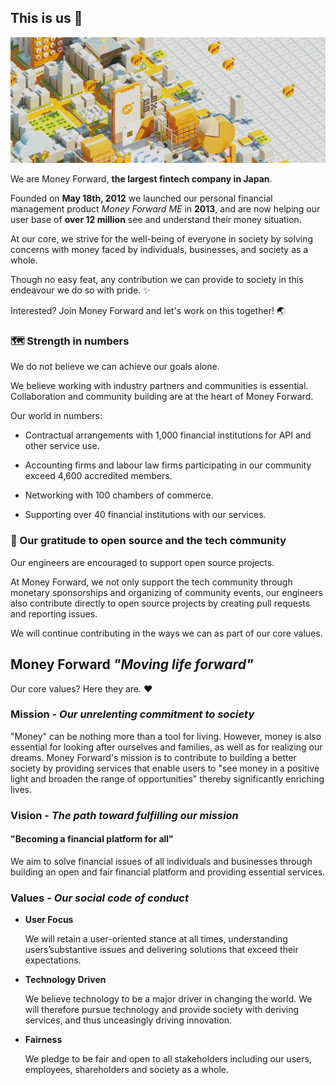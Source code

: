 ## This is us 🎉
![Money Forward, Inc. Banner](/images/moneyforward_banner.jpg)

We are Money Forward, **the largest fintech company in Japan**.

Founded on **May 18th, 2012** we launched our personal financial management product _Money Forward ME_ in **2013**, and are now helping our user base of **over 12 million** see and understand their money situation.

At our core, we strive for the well-being of everyone in society by solving concerns with money faced by individuals, businesses, and society as a whole.

Though no easy feat, any contribution we can provide to society in this endeavour we do so with pride. ✨

Interested?  Join Money Forward and let's work on this together! 🌏


### 🗺️ Strength in numbers

We do not believe we can achieve our goals alone.

We believe working with industry partners and communities is essential.  Collaboration and community building are at the heart of Money Forward.

Our world in numbers:

* Contractual arrangements with 1,000 financial institutions for API and other service use.

* Accounting firms and labour law firms participating in our community exceed 4,600 accredited members.

* Networking with 100 chambers of commerce.

* Supporting over 40 financial institutions with our services.


### 💾 Our gratitude to open source and the tech community

Our engineers are encouraged to support open source projects.

At Money Forward, we not only support the tech community through monetary sponsorships and organizing of community events, our engineers also contribute directly to open source projects by creating pull requests and reporting issues.

We will continue contributing in the ways we can as part of our core values.


## Money Forward *"Moving life forward"*

Our core values?  Here they are. ❤️

### Mission - _Our unrelenting commitment to society_

"Money" can be nothing more than a tool for living.  However, money is also essential for looking after ourselves and families, as well as for realizing our dreams.  Money Forward's mission is to contribute to building a better society by providing services that enable users to "see money in a positive light and broaden the range of opportunities" thereby significantly enriching lives.

### Vision - _The path toward fulfilling our mission_

#### "Becoming a financial platform for all"

We aim to solve financial issues of all individuals and businesses through building an open and fair financial platform and providing essential services.

### Values - _Our social code of conduct_

* **User Focus**

    We will retain a user-oriented stance at all times, understanding users’substantive issues and delivering solutions that exceed their expectations.

* **Technology Driven**

    We believe technology to be a major driver in changing the world. We will therefore pursue technology and provide society with deriving services, and thus unceasingly driving innovation.

* **Fairness**

    We pledge to be fair and open to all stakeholders including our users, employees, shareholders and society as a whole.
